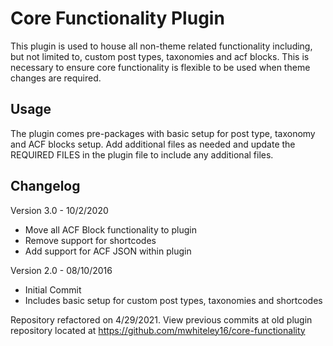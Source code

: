 # Core Functionality Plugin

This plugin is used to house all non-theme related functionality including, but not limited to, custom post types, taxonomies and acf blocks.  This is necessary to ensure core functionality is flexible to be used when theme changes are required.

## Usage

The plugin comes pre-packages with basic setup for post type, taxonomy and ACF blocks setup.  Add additional files as needed and update the REQUIRED FILES in the plugin file to include any additional files.

## Changelog
Version 3.0 - 10/2/2020
 - Move all ACF Block functionality to plugin
 - Remove support for shortcodes
 - Add support for ACF JSON within plugin

Version 2.0 - 08/10/2016
 - Initial Commit
 - Includes basic setup for custom post types, taxonomies and shortcodes

 Repository refactored on 4/29/2021. View previous commits at old plugin repository located at https://github.com/mwhiteley16/core-functionality
